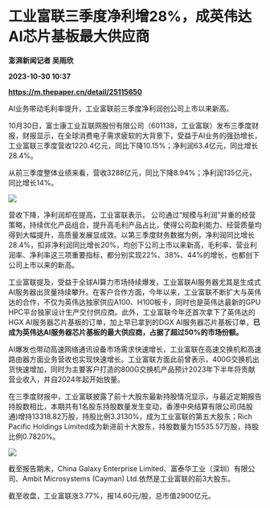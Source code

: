 # 工业富联三季度净利增28%，成英伟达AI芯片基板最大供应商
**澎湃新闻记者 吴雨欣**

**2023-10-30 10:37**

**https://m.thepaper.cn/detail/25115650**

AI业务带动毛利率提升，工业富联前三季度净利润创公司上市以来新高。

10月30日，富士康工业互联网股份有限公司（601138，工业富联）发布三季度财报，财报显示，在全球消费电子需求疲软的大背景下，受益于AI业务的强劲增长，工业富联三季度营收1220.4亿元，同比下降10.15%；净利润63.4亿元，同比增长28.4%。

从前三季度整体业绩来看，营收3288亿元，同比下降8.94%；净利润135亿元，同比增长14%。

![](https://imagecloud.thepaper.cn/thepaper/image/276/226/132.jpg)

营收下降，净利润却在提高，工业富联表示， 公司通过“规模与利润”并重的经营策略，持续优化产品组合，提升高毛利产品占比，使得公司盈利能力、经营质量均得到大幅提升，高质量发展显成效。以第三季度财务数据为例，净利润同比增长28.4%，扣非净利润同比增长20%，均创下公司上市以来新高，毛利率、营业利润率、净利率这三项重要指标，都分别实现22%、38%、44%的增长，也都创下公司上市以来的新高。

工业富联提及，受益于全球AI算力市场持续爆发，工业富联AI服务器尤其是生成式AI服务器出货量持续攀升。在客户合作方面，今年以来，工业富联不断扩大与英伟达的合作，不仅为英伟达独家供应A100、H100板卡，同时也是英伟达最新的GPU HPC平台独家设计生产交付供应商。此外，工业富联今年还首次拿下了英伟达的HGX AI服务器芯片基板的订单，加上早已拿到的DGX AI服务器芯片基板订单，**已成为英伟达AI服务器芯片基板的最大供应商，占据了超过50%的市场份额。**

AI爆发也带动高速网络通讯设备市场需求快速增长，工业富联在高速交换机和高速路由器方面业务营收也实现快速增长。工业富联方面此前曾表示，400G交换机出货快速增加，同时为主要客户打造的800G交换机产品预计2023年下半年将贡献营业收入，并自2024年起开始放量。

在三季度财报中，工业富联披露了前十大股东最新持股情况显示，与最近定期报告持股数相比，本期共有1名股东持股数量发生变动，香港中央结算有限公司(陆股通)增持13318.82万股，持股比例3.3130%，成为工业富联的第五大股东；Rich Pacific Holdings Limited成为新进前十大股东，持股数量为15535.57万股，持股比例0.7820%。

![](https://imagecloud.thepaper.cn/thepaper/image/276/226/141.png)

截至报告期末，China Galaxy Enterprise Limited、富泰华工业（深圳）有限公司、Ambit Microsystems (Cayman) Ltd.依然是工业富联的前3大股东。

截至收盘，工业富联涨3.77%，报14.60元/股，总市值2900亿元。